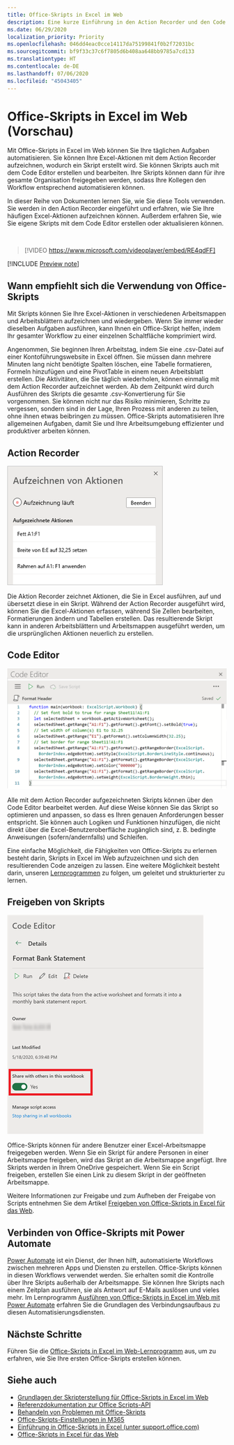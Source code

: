 ```yaml
---
title: Office-Skripts in Excel im Web
description: Eine kurze Einführung in den Action Recorder und den Code Editor für Office-Skripts.
ms.date: 06/29/2020
localization_priority: Priority
ms.openlocfilehash: 046dd4eac0cce14117da75199841f0b2f72031bc
ms.sourcegitcommit: bf9f33c37c6f7805d6b408aa648bb9785a7cd133
ms.translationtype: HT
ms.contentlocale: de-DE
ms.lasthandoff: 07/06/2020
ms.locfileid: "45043405"
---
```

# <a name="office-scripts-in-excel-on-the-web-preview"></a>Office-Skripts in Excel im Web (Vorschau)

Mit Office-Skripts in Excel im Web können Sie Ihre täglichen Aufgaben automatisieren. Sie können Ihre Excel-Aktionen mit dem Action Recorder aufzeichnen, wodurch ein Skript erstellt wird. Sie können Skripts auch mit dem Code Editor erstellen und bearbeiten. Ihre Skripts können dann für ihre gesamte Organisation freigegeben werden, sodass Ihre Kollegen den Workflow entsprechend automatisieren können.

In dieser Reihe von Dokumenten lernen Sie, wie Sie diese Tools verwenden. Sie werden in den Action Recorder eingeführt und erfahren, wie Sie Ihre häufigen Excel-Aktionen aufzeichnen können. Außerdem erfahren Sie, wie Sie eigene Skripts mit dem Code Editor erstellen oder aktualisieren können.

<br>

> [!VIDEO https://www.microsoft.com/videoplayer/embed/RE4qdFF]

[!INCLUDE [Preview note](../includes/preview-note.md)]

## <a name="when-to-use-office-scripts"></a>Wann empfiehlt sich die Verwendung von Office-Skripts

Mit Skripts können Sie Ihre Excel-Aktionen in verschiedenen Arbeitsmappen und Arbeitsblättern aufzeichnen und wiedergeben. Wenn Sie immer wieder dieselben Aufgaben ausführen, kann Ihnen ein Office-Skript helfen, indem Ihr gesamter Workflow zu einer einzelnen Schaltfläche komprimiert wird.

Angenommen, Sie beginnen Ihren Arbeitstag, indem Sie eine .csv-Datei auf einer Kontoführungswebsite in Excel öffnen. Sie müssen dann mehrere Minuten lang nicht benötigte Spalten löschen, eine Tabelle formatieren, Formeln hinzufügen und eine PivotTable in einem neuen Arbeitsblatt erstellen. Die Aktivitäten, die Sie täglich wiederholen, können einmalig mit dem Action Recorder aufzeichnet werden. Ab dem Zeitpunkt wird durch Ausführen des Skripts die gesamte .csv-Konvertierung für Sie vorgenommen. Sie können nicht nur das Risiko minimieren, Schritte zu vergessen, sondern sind in der Lage, Ihren Prozess mit anderen zu teilen, ohne ihnen etwas beibringen zu müssen. Office-Skripts automatisieren Ihre allgemeinen Aufgaben, damit Sie und Ihre Arbeitsumgebung effizienter und produktiver arbeiten können.

## <a name="action-recorder"></a>Action Recorder

![Der Action Recorder nach dem Aufzeichnen verschiedener Aktionen.](../images/action-recorder-intro.png)

Die Aktion Recorder zeichnet Aktionen, die Sie in Excel ausführen, auf und übersetzt diese in ein Skript. Während der Action Recorder ausgeführt wird, können Sie die Excel-Aktionen erfassen, während Sie Zellen bearbeiten, Formatierungen ändern und Tabellen erstellen. Das resultierende Skript kann in anderen Arbeitsblättern und Arbeitsmappen ausgeführt werden, um die ursprünglichen Aktionen neuerlich zu erstellen.

## <a name="code-editor"></a>Code Editor

![Der Code Editor, der den Skriptcode für das obige Skript anzeigt.](../images/code-editor-intro.png)

Alle mit dem Action Recorder aufgezeichneten Skripts können über den Code Editor bearbeitet werden. Auf diese Weise können Sie das Skript so optimieren und anpassen, so dass es Ihren genauen Anforderungen besser entspricht. Sie können auch Logiken und Funktionen hinzufügen, die nicht direkt über die Excel-Benutzeroberfläche zugänglich sind, z. B. bedingte Anweisungen (sofern/andernfalls) und Schleifen.

Eine einfache Möglichkeit, die Fähigkeiten von Office-Skripts zu erlernen besteht darin, Skripts in Excel im Web aufzuzeichnen und sich den resultierenden Code anzeigen zu lassen. Eine weitere Möglichkeit besteht darin, unseren [Lernprogrammen](../tutorials/excel-tutorial.md) zu folgen, um geleitet und strukturierter zu lernen.

## <a name="sharing-scripts"></a>Freigeben von Skripts

![Die Seite „Skript-Details“ mit der Option „Für andere Personen in dieser Arbeitsmappe freigeben“.](../images/script-sharing.png)

Office-Skripts können für andere Benutzer einer Excel-Arbeitsmappe freigegeben werden. Wenn Sie ein Skript für andere Personen in einer Arbeitsmappe freigeben, wird das Skript an die Arbeitsmappe angefügt. Ihre Skripts werden in Ihrem OneDrive gespeichert. Wenn Sie ein Script freigeben, erstellen Sie einen Link zu diesem Skript in der geöffneten Arbeitsmappe.

Weitere Informationen zur Freigabe und zum Aufheben der Freigabe von Scripts entnehmen Sie dem Artikel [Freigeben von Office-Skripts in Excel für das Web](https://support.microsoft.com/office/sharing-office-scripts-in-excel-for-the-web-226eddbc-3a44-4540-acfe-fccda3d1122b?storagetype=live&ui=en-US&rs=en-US&ad=US).

## <a name="connecting-office-scripts-to-power-automate"></a>Verbinden von Office-Skripts mit Power Automate

[Power Automate](https://flow.microsoft.com/) ist ein Dienst, der Ihnen hilft, automatisierte Workflows zwischen mehreren Apps und Diensten zu erstellen. Office-Skripts können in diesen Workflows verwendet werden. Sie erhalten somit die Kontrolle über Ihre Skripts außerhalb der Arbeitsmappe. Sie können Ihre Skripts nach einem Zeitplan ausführen, sie als Antwort auf E-Mails auslösen und vieles mehr. Im Lernprogramm [Ausführen von Office-Skripts in Excel im Web mit Power Automate](../tutorials/excel-power-automate-manual.md) erfahren Sie die Grundlagen des Verbindungsaufbaus zu diesen Automatisierungsdiensten.

## <a name="next-steps"></a>Nächste Schritte

Führen Sie die [Office-Skripts in Excel im Web-Lernprogramm](../tutorials/excel-tutorial.md) aus, um zu erfahren, wie Sie Ihre ersten Office-Skripts erstellen können.

## <a name="see-also"></a>Siehe auch

- [Grundlagen der Skripterstellung für Office-Skripts in Excel im Web](../develop/scripting-fundamentals.md)
- [Referenzdokumentation zur Office Scripts-API](/javascript/api/office-scripts/overview)
- [Behandeln von Problemen mit Office-Skripts](../testing/troubleshooting.md)
- [Office-Skripts-Einstellungen in M365](https://support.office.com/article/office-scripts-settings-in-m365-19d3c51a-6ca2-40ab-978d-60fa49554dcf)
- [Einführung in Office-Skripts in Excel (unter support.office.com)](https://support.office.com/article/introduction-to-office-scripts-in-excel-9fbe283d-adb8-4f13-a75b-a81c6baf163a)
- [Office-Skripts in Excel für das Web](https://support.microsoft.com/office/sharing-office-scripts-in-excel-for-the-web-226eddbc-3a44-4540-acfe-fccda3d1122b?storagetype=live&ui=en-US&rs=en-US&ad=US)
